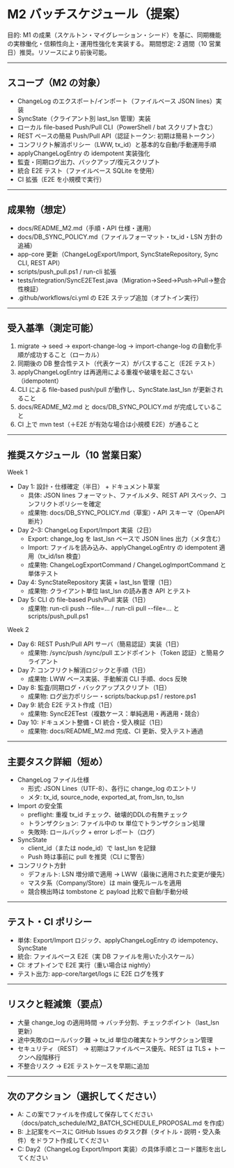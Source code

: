 # M2 バッチスケジュール（提案）

目的: M1 の成果（スケルトン・マイグレーション・シード）を基に、同期機能の実稼働化・信頼性向上・運用性強化を実装する。
期間想定: 2 週間（10 営業日）推奨。リソースにより前後可能。

---

## スコープ（M2 の対象）
- ChangeLog のエクスポート/インポート（ファイルベース JSON lines）実装
- SyncState（クライアント別 last_lsn 管理）実装
- ローカル file-based Push/Pull CLI（PowerShell / bat スクリプト含む）
- REST ベースの簡易 Push/Pull API（認証トークン: 初期は簡易トークン）
- コンフリクト解消ポリシー（LWW, tx_id）と基本的な自動/手動運用手順
- applyChangeLogEntry の idempotent 実装強化
- 監査・同期ログ出力、バックアップ/復元スクリプト
- 統合 E2E テスト（ファイルベース SQLite を使用）
- CI 拡張（E2E を小規模で実行）

---

## 成果物（想定）
- docs/README_M2.md（手順・API 仕様・運用）
- docs/DB_SYNC_POLICY.md（ファイルフォーマット・tx_id・LSN 方針の追補）
- app-core 更新（ChangeLogExport/Import, SyncStateRepository, Sync CLI, REST API）
- scripts/push_pull.ps1 / run-cli 拡張
- tests/integration/SyncE2ETest.java（Migration→Seed→Push→Pull→整合性検証）
- .github/workflows/ci.yml の E2E ステップ追加（オプトイン実行）

---

## 受入基準（測定可能）
1. migrate → seed → export-change-log → import-change-log の自動化手順が成功すること（ローカル）
2. 同期後の DB 整合性テスト（代表ケース）がパスすること（E2E テスト）
3. applyChangeLogEntry は再適用による重複や破壊を起こさない（idempotent）
4. CLI による file-based push/pull が動作し、SyncState.last_lsn が更新されること
5. docs/README_M2.md と docs/DB_SYNC_POLICY.md が完成していること
6. CI 上で mvn test（＋E2E が有効な場合は小規模 E2E）が通ること

---

## 推奨スケジュール（10 営業日案）

Week 1
- Day 1: 設計・仕様確定（半日） + ドキュメント草案
  - 具体: JSON lines フォーマット、ファイルメタ、REST API スペック、コンフリクトポリシーを確定
  - 成果物: docs/DB_SYNC_POLICY.md（草案）・API スキーマ（OpenAPI 断片）
- Day 2–3: ChangeLog Export/Import 実装（2日）
  - Export: change_log を last_lsn ベースで JSON lines 出力（メタ含む）
  - Import: ファイルを読み込み、applyChangeLogEntry の idempotent 適用（tx_id/lsn 検査）
  - 成果物: ChangeLogExportCommand / ChangeLogImportCommand と単体テスト
- Day 4: SyncStateRepository 実装 + last_lsn 管理（1日）
  - 成果物: クライアント単位 last_lsn の読み書き API とテスト
- Day 5: CLI の file-based Push/Pull 実装（1日）
  - 成果物: run-cli push --file=... / run-cli pull --file=... と scripts/push_pull.ps1

Week 2
- Day 6: REST Push/Pull API サーバ（簡易認証）実装（1日）
  - 成果物: /sync/push /sync/pull エンドポイント（Token 認証）と簡易クライアント
- Day 7: コンフリクト解消ロジックと手順（1日）
  - 成果物: LWW ベース実装、手動解消 CLI 手順、docs 反映
- Day 8: 監査/同期ログ・バックアップスクリプト（1日）
  - 成果物: ログ出力ポリシー・scripts/backup.ps1 / restore.ps1
- Day 9: 統合 E2E テスト作成（1日）
  - 成果物: SyncE2ETest（複数ケース：単純適用・再適用・競合）
- Day 10: ドキュメント整備・CI 統合・受入検証（1日）
  - 成果物: docs/README_M2.md 完成、CI 更新、受入テスト通過

---

## 主要タスク詳細（短め）
- ChangeLog ファイル仕様
  - 形式: JSON Lines（UTF-8）、各行に change_log のエントリ
  - メタ: tx_id, source_node, exported_at, from_lsn, to_lsn
- Import の安全策
  - preflight: 重複 tx_id チェック、破壊的DDLの有無チェック
  - トランザクション: ファイル中の tx 単位でトランザクション処理
  - 失敗時: ロールバック + error レポート（ログ）
- SyncState
  - client_id（または node_id）で last_lsn を記録
  - Push 時は事前に pull を推奨（CLI に警告）
- コンフリクト方針
  - デフォルト: LSN 増分順で適用 → LWW（最後に適用された変更が優先）
  - マスタ系（Company/Store）は main 優先ルールを適用
  - 競合検出時は tombstone と payload 比較で自動/手動分岐

---

## テスト・CI ポリシー
- 単体: Export/Import ロジック、applyChangeLogEntry の idempotency、SyncState
- 統合: ファイルベース E2E（実 DB ファイルを用いた小スケール）
- CI: オプトインで E2E 実行（重い場合は nightly）
- テスト出力: app-core/target/logs に E2E ログを残す

---

## リスクと軽減策（要点）
- 大量 change_log の適用時間 → バッチ分割、チェックポイント（last_lsn 更新）
- 途中失敗のロールバック難 → tx_id 単位の確実なトランザクション管理
- セキュリティ（REST） → 初期はファイルベース優先、REST は TLS + トークンへ段階移行
- 不整合リスク → E2E テストケースを早期に追加

---

## 次のアクション（選択してください）
- A: この案でファイルを作成して保存してください（docs/patch_schedule/M2_BATCH_SCHEDULE_PROPOSAL.md を作成）  
- B: 上記案をベースに GitHub Issues のタスク群（タイトル・説明・受入条件）をドラフト作成してください  
- C: Day2（ChangeLog Export/Import 実装）の具体手順とコード雛形を出してください
